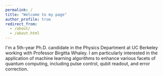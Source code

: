 ```yaml
---
permalink: /
title: "Welcome to my page"
author_profile: true
redirect_from: 
  - /about/
  - /about.html
---
```


I'm a 5th-year Ph.D. candidate in the Physics Department at UC Berkeley working with Professor Birgitta Whaley. I am particularly interested in the application of machine learning algorithms to enhance various facets of quantum computing, including pulse control, qubit readout, and error correction.